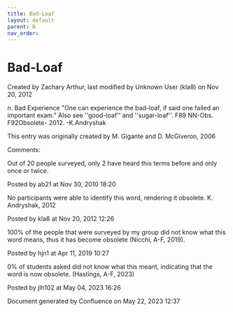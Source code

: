 ```yaml
---
title: Bad-Loaf
layout: default
parent: B
nav_order:
---
```


# Bad-Loaf

Created by  Zachary Arthur, last modified by  Unknown User (kla8) on Nov 20, 2012

n. Bad Experience &quot;One can experience the bad-loaf, if said one failed an important exam.&quot; Also see ''good-loaf'' and ''sugar-loaf''. F89 NN-Obs. F92Obsolete- 2012. -K.Andryshak

This entry was originally created by M. Gigante and D. McGiveron, 2006

Comments:

Out of 20 people surveyed, only 2 have heard this terms before and only once or twice.

Posted by ab21 at Nov 30, 2010 18:20

No participants were able to identify this word, rendering it obsolete. K. Andryshak, 2012

Posted by kla8 at Nov 20, 2012 12:26

100% of the people that were surveyed by my group did not know what this word means, thus it has become obsolete (Nicchi, A-F, 2019). 

Posted by hjn1 at Apr 11, 2019 10:27

0% of students asked did not know what this meant, indicating that the word is now obsolete. (Hastings, A-F, 2023)

Posted by jlh102 at May 04, 2023 16:26

Document generated by Confluence on May 22, 2023 12:37


